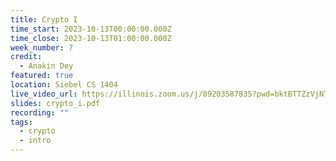 ```yaml
---
title: Crypto I
time_start: 2023-10-13T00:00:00.000Z
time_close: 2023-10-13T01:00:00.000Z
week_number: 7
credit:
  - Anakin Dey
featured: true
location: Siebel CS 1404
live_video_url: https://illinois.zoom.us/j/89203587835?pwd=bktBTTZzVjNTenRnQ0hEbG1HNmh1dz09
slides: crypto_i.pdf
recording: ""
tags:
  - crypto
  - intro
---
```

